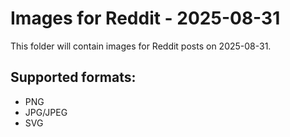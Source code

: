 # Images for Reddit - 2025-08-31

This folder will contain images for Reddit posts on 2025-08-31.

## Supported formats:
- PNG
- JPG/JPEG
- SVG
